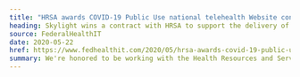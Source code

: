 ```yaml
---
title: "HRSA awards COVID-19 Public Use national telehealth Website contract"
heading: Skylight wins a contract with HRSA to support the delivery of Telehealth.HHS.gov
source: FederalHealthIT
date: 2020-05-22
href: https://www.fedhealthit.com/2020/05/hrsa-awards-covid-19-public-use-national-telehealth-website-contract/
summary: We're honored to be working with the Health Resources and Services Administration on the new Telehealth.HHS.gov initiative. This website will help advance the use of remote health care throughout the nation.
---
```

